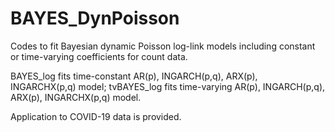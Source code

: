 # BAYES_DynPoisson
Codes to fit Bayesian dynamic Poisson log-link models including constant or time-varying coefficients for count data. 

BAYES_log fits time-constant AR(p), INGARCH(p,q), ARX(p), INGARCHX(p,q) model; tvBAYES_log fits time-varying AR(p), INGARCH(p,q), ARX(p), INGARCHX(p,q) model.

Application to COVID-19 data is provided. 
